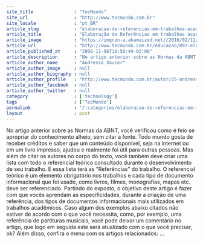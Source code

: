 ```yaml
---
site_title               : "TecMundo"
site_url                 : "http://www.tecmundo.com.br"
site_locale              : "pt_BR"
article_slug             : "elaboracao-de-referencias-em-trabalhos-academicos-3-de-4"
article_title            : "Elaboração de Referências em trabalhos acadêmicos (3 de 4)"
article_image            : "https://imgnzn-a.akamaized.net//2016/02/11/11162729262452-t1200x480.jpg"
article_url              : "http://www.tecmundo.com.br/educacao/897-elaboracao-de-referencias-em-trabalhos-academicos-3-de-4-.htm"
article_published_at     : "2008-11-06T18:50:44-02:00"
article_description      : "No artigo anterior sobre as Normas da ABNT, você verificou como é feio se apropriar do conhecimento alheio, sem citar a fonte. Todo mundo gosta de receber créditos e saber que um conteúdo disponível, seja na internet ou em um livro impresso, ajudou e realmente foi útil para outras pessoas. Mas além de citar os autores no corpo do texto, você também deve criar uma lista com todo o referencial teórico consultado durante o desenvolvimento de seu trabalho. E essa lista terá as “Referências” do trabalho. O referencial teórico é um elemento obrigatório nos trabalhos e cada tipo de documento informacional que foi usado, como livros, filmes, monografias, mapas etc. deve ser referenciado. Partindo do exposto, o objetivo deste artigo é fazer com que vocês aprendam as especificidades, durante a criação de uma referência, dos tipos de documentos informacionais mais utilizados em trabalhos acadêmicos. Caso algum dos exemplos abaixo citados não estiver de acordo com o que você necessita, como, por exemplo, uma referência de partituras musicais, você pode deixar um comentário no artigo, que logo em seguida este será atualizado com o que você precisar, ok? Além disso, confira o menu com os artigos relacionados: ..."
article_author_name      : "Andressa Xavier"
article_author_image     : null
article_author_biography : null
article_author_profile   : "http://www.tecmundo.com.br/autor/25-andressa-xavier/"
article_author_facebook  : null
article_author_twitter   : null
category                 : ['technology']
tags                     : ['TecMundo']
permalink                : "/:categories/elaboracao-de-referencias-em-trabalhos-academicos-3-de-4/"
layout                   : post
---
```


No artigo anterior sobre as Normas da ABNT, você verificou como é feio se apropriar do conhecimento alheio, sem citar a fonte. Todo mundo gosta de receber créditos e saber que um conteúdo disponível, seja na internet ou em um livro impresso, ajudou e realmente foi útil para outras pessoas. Mas além de citar os autores no corpo do texto, você também deve criar uma lista com todo o referencial teórico consultado durante o desenvolvimento de seu trabalho. E essa lista terá as “Referências” do trabalho. O referencial teórico é um elemento obrigatório nos trabalhos e cada tipo de documento informacional que foi usado, como livros, filmes, monografias, mapas etc. deve ser referenciado. Partindo do exposto, o objetivo deste artigo é fazer com que vocês aprendam as especificidades, durante a criação de uma referência, dos tipos de documentos informacionais mais utilizados em trabalhos acadêmicos. Caso algum dos exemplos abaixo citados não estiver de acordo com o que você necessita, como, por exemplo, uma referência de partituras musicais, você pode deixar um comentário no artigo, que logo em seguida este será atualizado com o que você precisar, ok? Além disso, confira o menu com os artigos relacionados: ...
